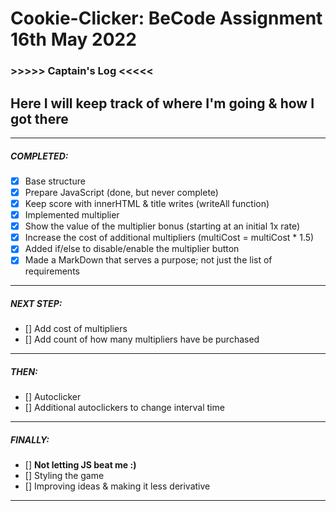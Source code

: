 # Cookie-Clicker: BeCode Assignment 16th May 2022


### >>>>> Captain's Log <<<<<

## Here I will keep track of where I'm going & how I got there


--------------------------------------------------
##### COMPLETED:
- [X] Base structure
- [X] Prepare JavaScript (done, but never complete)
- [X] Keep score with innerHTML & title writes (writeAll function)
- [X] Implemented multiplier
- [X] Show the value of the multiplier bonus (starting at an initial 1x rate)
- [X] Increase the cost of additional multipliers (multiCost = multiCost * 1.5)
- [X] Added if/else to disable/enable the multiplier button
- [X] Made a MarkDown that serves a purpose; not just the list of requirements

--------------------------------------------------
##### NEXT STEP:
- [] Add cost of multipliers
- [] Add count of how many multipliers have be purchased
--------------------------------------------------
##### THEN:
- [] Autoclicker
- [] Additional autoclickers to change interval time
--------------------------------------------------
##### FINALLY:
- [] **Not letting JS beat me :)**
- [] Styling the game
- [] Improving ideas & making it less derivative
--------------------------------------------------
